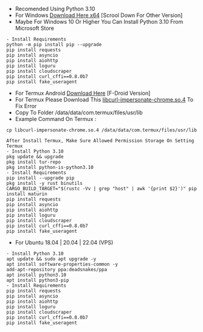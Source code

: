 - Recomended Using Python 3.10
- For Windows [Download Here x64](https://www.python.org/ftp/python/3.10.0/python-3.10.0-amd64.exe) [Scrool Down For Other Version]
- Maybe For Windows 10 Or Higher You Can Install Python 3.10 From Microsoft Store
```
- Install Requirements
python -m pip install pip --upgrade
pip install requests
pip install asyncio
pip install aiohttp
pip install loguru
pip install cloudscraper
pip install curl_cffi==0.8.0b7
pip install fake_useragent
```
- For Termux Android [Download Here](https://f-droid.org/repo/com.termux_1020.apk) [F-Droid Version]
- For Termux Please Download This [libcurl-impersonate-chrome.so.4](https://github.com/ylasgamers/nodepay/raw/refs/heads/main/libcurl-impersonate-chrome.so.4) To Fix Error
- Copy To Folder /data/data/com.termux/files/usr/lib
- Example Command On Termux :
```
cp libcurl-impersonate-chrome.so.4 /data/data/com.termux/files/usr/lib
```
```
After Install Termux, Make Sure Allowed Permission Storage On Setting Termux
- Install Python 3.10
pkg update && upgrade
pkg install tur-repo
pkg install python-is-python3.10
- Install Requirements
pip install --upgrade pip
pkg install -y rust binutils
CARGO_BUILD_TARGET="$(rustc -Vv | grep "host" | awk '{print $2}')" pip install maturin
pip install requests
pip install asyncio
pip install aiohttp
pip install loguru
pip install cloudscraper
pip install curl_cffi==0.8.0b7
pip install fake_useragent
```
- For Ubuntu 18.04 | 20.04 | 22.04 (VPS)
```
- Install Python 3.10
apt update && sudo apt upgrade -y
apt install software-properties-common -y
add-apt-repository ppa:deadsnakes/ppa
apt install python3.10
apt install python3-pip
- Install Requirements
pip install requests
pip install asyncio
pip install aiohttp
pip install loguru
pip install cloudscraper
pip install curl_cffi==0.8.0b7
pip install fake_useragent
```

